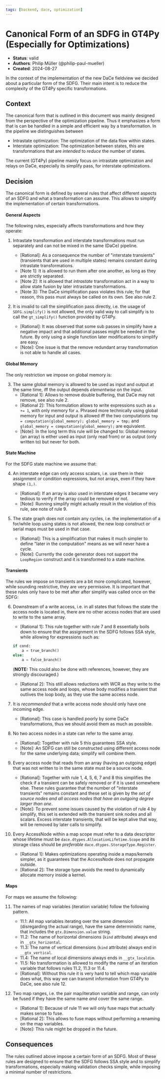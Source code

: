 ```yaml
---
tags: [backend, dace, optimization]
---
```


# Canonical Form of an SDFG in GT4Py (Especially for Optimizations)

- **Status**: valid
- **Authors**: Philip Müller (@philip-paul-mueller)
- **Created**: 2024-08-27

In the context of the implementation of the new DaCe fieldview we decided about a particular form of the SDFG.
Their main intent is to reduce the complexity of the GT4Py specific transformations.

## Context

The canonical form that is outlined in this document was mainly designed from the perspective of the optimization pipeline.
Thus it emphasizes a form that is can be handled in a simple and efficient way by a transformation.
In the pipeline we distinguishes between

- Intrastate optimization: The optimization of the data flow within states.
- Interstate optimization: The optimization between states, this are transformations that are _intended_ to _reduce_ the number of states.

The current (GT4Py) pipeline mainly focus on intrastate optimization and relays on DaCe, especially its simplify pass, for interstate optimizations.

## Decision

The canonical form is defined by several rules that affect different aspects of an SDFG and what a transformation can assume.
This allows to simplify the implementation of certain transformations.

#### General Aspects

The following rules, especially affects transformations and how they operate:

1. Intrastate transformation and interstate transformations must run separately and can not be mixed in the same (DaCe) pipeline.

   - [Rational]: As a consequence the number of "interstate transients" (transients that are used in multiple states) remains constant during intrastate transformations.
   - [Note 1]: It is allowed to run them after one another, as long as they are strictly separated.
   - [Note 2]: It is allowed that _intrastate_ transformation act in a way to allow state fusion by later intrastate transformations.
   - [Note 3]: The DaCe simplification pass violates this rule; for that reason, this pass must always be called on its own. See also rule 2.

2. It is invalid to call the simplification pass directly, i.e. the usage of `SDFG.simplify()` is not allowed, the only valid way to call simplify is to call the `gt_simplify()` function provided by GT4Py.
   - [Rational]: It was observed that some sub passes in simplify have a negative impact and that additional passes might be needed in the future.
     By only using a single function later modifications to simplify are easy.
   - [Note]: One issue is that the remove redundant array transformation is not able to handle all cases.

#### Global Memory

The only restriction we impose on global memory is:

3. The same global memory is allowed to be used as input and output at the same time, iff the output depends _elementwise_ on the input.
   - [Rational 1]: Allows to remove double buffering, that DaCe may not remove, see also rule 2.
   - [Rational 2]: This formulation allows to write expressions such as `a += 1`, with only memory for `a`.
     Phrased more technically using global memory for input and output is allowed iff the two computations `tmp = computation(global_memory); global_memory = tmp;` and `global_memory = computation(global_memory);` are equivalent.
   - [Note]: In the long term this rule will be changed to: Global memory (an array) is either used as input (only read from) or as output (only written to) but never for both.

#### State Machine

For the SDFG state machine we assume that:

4. An interstate edge can only access scalars, i.e. use them in their assignment or condition expressions, but not arrays, even if they have shape `(1,)`.

   - [Rational]: If an array is also used in interstate edges it became very tedious to verify if the array could be removed or not.
   - [Note]: Running simplify might actually result in the violation of this rule, see note of rule 9.

5. The state graph does not contain any cycles, i.e. the implementation of a for/while loop using states is not allowed, the new loop construct or serial maps must be used in that case.
   - [Rational]: This is a simplification that makes it much simpler to define "later in the computation" means as we will never have a cycle.
   - [Note]: Currently the code generator does not support the `LoopRegion` construct and it is transformed to a state machine.

#### Transients

The rules we impose on transients are a bit more complicated, however, while sounding restrictive, they are very permissive.
It is important that these rules only have to be met after after simplify was called once on the SDFG:

6. Downstream of a write access, i.e. in all states that follows the state the access node is located in, there are no other access nodes that are used to write to the same array.

   - [Rational 1]: This rule together with rule 7 and 8 essentially boils down to ensure that the assignment in the SDFG follows SSA style, while allowing for expressions such as:

   ```python
   if cond:
       a = true_branch()
   else:
       a = false_branch()
   ```

   (**NOTE:** This could also be done with references, however, they are strongly discouraged.)

   - [Rational 2]: This still allows reductions with WCR as they write to the same access node and loops, whose body modifies a transient that outlives the loop body, as they use the same access node.

7. It is _recommended_ that a write access node should only have one incoming edge.

   - [Rational]: This case is handled poorly by some DaCe transformations, thus we should avoid them as much as possible.

8. No two access nodes in a state can refer to the same array.

   - [Rational]: Together with rule 5 this guarantees SSA style.
   - [Note]: An SDFG can still be constructed using different access node for the same underlying data; simplify will combine them.

9. Every access node that reads from an array (having an outgoing edge) that was not written to in the same state must be a source node.

   - [Rational]: Together with rule 1, 4, 5, 6, 7 and 8 this simplifies the check if a transient can be safely removed or if it is used somewhere else.
     These rules guarantee that the number of "interstate transients" remains constant and these set is given by the _set of source nodes and all access nodes that have an outgoing degree larger than one_.
   - [Note]: To prevent some issues caused by the violation of rule 4 by simplify, this set is extended with the transient sink nodes and all scalars.
     Excess interstate transients, that will be kept alive that way, will be removed by later calls to simplify.

10. Every AccessNode within a map scope must refer to a data descriptor whose lifetime must be `dace.dtypes.AllocationLifetime.Scope` and its storage class should be _preferable_ `dace.dtypes.StorageType.Register`.
    - [Rational 1]: Makes optimizations operating inside a maps/kernels simpler, as it guarantees that the AccessNode does not propagate outside.
    - [Rational 2]: The storage type avoids the need to dynamically allocate memory inside a kernel.

#### Maps

For maps we assume the following:

11. The names of map variables (iteration variable) follow the following pattern.

    - 11.1: All map variables iterating over the same dimension (disregarding the actual range), have the same deterministic name, that includes the `gtx.Dimension.value` string.
    - 11.2: The name of horizontal dimensions (`kind` attribute) always end in `__gtx_horizontal`.
    - 11.3: The name of vertical dimensions (`kind` attribute) always end in `__gtx_vertical`.
    - 11.4: The name of local dimensions always ends in `__gtx_localdim`.
    - 11.5: No transformation is allowed to modify the name of an iteration variable that follows rules 11.2, 11.3 or 11.4.
    - [Rational]: Without this rule it is very hard to tell which map variable does what, this way we can transmit information from GT4Py to DaCe, see also rule 12.

12. Two map ranges, i.e. the pair map/iteration variable and range, can only be fused if they have the same name _and_ cover the same range.
    - [Rational 1]: Because of rule 11 we will only fuse maps that actually makes sense to fuse.
    - [Rational 2]: This allows to fuse maps without performing a renaming on the map variables.
    - [Note]: This rule might be dropped in the future.

## Consequences

The rules outlined above impose a certain form of an SDFG.
Most of these rules are designed to ensure that the SDFG follows SSA style and to simplify transformations, especially making validation checks simple, while imposing a minimal number of restrictions.
